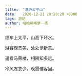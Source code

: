 ```yaml
---
title:  "港游太平山"
date:   2020-12-21 20:20:20 +0800
tags: 游记
author: 哈哈唏唏梦一场
---
```


缆车上太平，山高下环水。

游客观景美，处处觉新意。

遥看马荣楼，相隔知多远。

冷风冻衣少，晚霞催客回。
